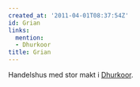 ```yaml
---
created_at: '2011-04-01T08:37:54Z'
id: Grian
links:
  mention:
  - Dhurkoor
title: Grian
---
```


Handelshus med stor makt i [Dhurkoor].

  [Dhurkoor]: Dhurkoor
